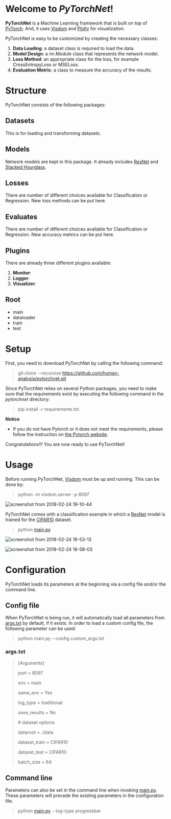 
# Welcome to *PyTorchNet*!

****PyTorchNet**** is a Machine Learning framework that is built on top of [PyTorch](https://github.com/pytorch/pytorch). And, it uses [Visdom](https://github.com/facebookresearch/visdom) and [Plotly](https://github.com/plotly) for visualization.

PyTorchNet is easy to be customized by creating the necessary classes:
 1. **Data Loading**: a dataset class is required to load the data.
 2. **Model Design**: a nn.Module class that represents the network model.
 3. **Loss Method**: an appropriate class for the loss, for example CrossEntropyLoss or MSELoss.
 4. **Evaluation Metric**: a class to measure the accuracy of the results.

# Structure
PyTorchNet consists of the following packages:
## Datasets
This is for loading and transforming datasets.
## Models
Network models are kept in this package. It already includes [ResNet](https://arxiv.org/abs/1512.03385) and [Stacked Hourglass](https://arxiv.org/abs/1603.06937).
## Losses
There are number of different choices available for Classification or Regression. New loss methods can be put here.
## Evaluates
There are number of different choices available for Classification or Regression. New accuracy metrics can be put here.
## Plugins
There are already three different plugins available:
1. **Monitor**:
2. **Logger**: 
3. **Visualizer**:
## Root
 - main
 - dataloader
 - train
 - test

# Setup
First, you need to download PyTorchNet by calling the following command:
> git clone --recursive https://github.com/human-analysis/pytorchnet.git

Since PyTorchNet relies on several Python packages, you need to make sure that the requirements exist by executing the following command in the *pytorchnet* directory:
> pip install -r requirements.txt

**Notice**
* If you do not have Pytorch or it does not meet the requirements, please follow the instruction on [the Pytorch website](http://pytorch.org/#pip-install-pytorch).

Congratulations!!! You are now ready to use PyTorchNet!

# Usage
Before running PyTorchNet, [Visdom](https://github.com/facebookresearch/visdom#usage) must be up and running. This can be done by:
> python -m visdom.server -p 8097

![screenshot from 2018-02-24 19-10-44](https://user-images.githubusercontent.com/24301047/36636554-1474092e-1997-11e8-8faa-cb4ee1fe9a85.png)

PyTorchNet comes with a classification example in which a [ResNet](https://arxiv.org/abs/1512.03385) model is trained for the [CIFAR10](https://www.cs.toronto.edu/~kriz/cifar.html) dataset.
> python [main.py](https://github.com/human-analysis/pytorchnet/blob/dev/main.py)

![screenshot from 2018-02-24 18-53-13](https://user-images.githubusercontent.com/24301047/36636539-abe73688-1996-11e8-83ea-c43318f24048.png)

![screenshot from 2018-02-24 18-58-03](https://user-images.githubusercontent.com/24301047/36636483-05f60038-1996-11e8-806e-895638396986.png)
# Configuration
PyTorchNet loads its parameters at the beginning via a config file and/or the command line.
## Config file
When PyTorchNet is being run, it will automatically load all parameters from [args.txt](https://github.com/human-analysis/pytorchnet/blob/master/args.txt) by default, if it exists. In order to load a custom config file, the following parameter can be used:
> python main.py --config custom_args.txt
### args.txt
> [Arguments]
>  
> port = 8097
>
> env = main
>
> same_env = Yes
>
> log_type = traditional
>
> save_results = No
>
>  
> \# dataset options
>
> dataroot = ./data
>
> dataset_train = CIFAR10
>
> dataset_test = CIFAR10
>
> batch_size = 64
>

## Command line
Parameters can also be set in the command line when invoking [main.py](https://github.com/human-analysis/pytorchnet/blob/master/main.py). These parameters will precede the existing parameters in the configuration file.
> python [main.py](https://github.com/human-analysis/pytorchnet/blob/master/main.py) --log-type progressbar

